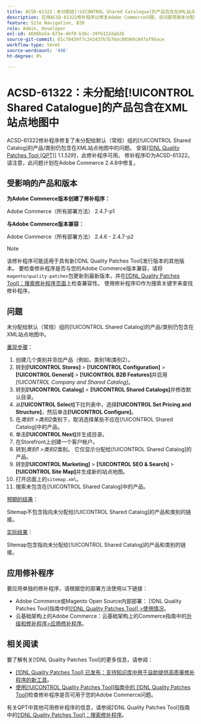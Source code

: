 ```yaml
---
title: ACSD-61322：未分配给[!UICONTROL Shared Catalogue]的产品包含在XML站点地图中
description: 应用ACSD-61322修补程序以修复Adobe Commerce问题，该问题导致未分配给默认（常规）组的[!UICONTROL Shared Catalog]的产品/类别仍包含在XML站点地图中。
feature: Site Navigation, B2B
role: Admin, Developer
exl-id: 4698ba5a-673e-4bf0-b36c-39f6122dab26
source-git-commit: 81c78439f7c243437b7b76dc80560c847af95ace
workflow-type: tm+mt
source-wordcount: '446'
ht-degree: 0%

---
```


# ACSD-61322：未分配给[!UICONTROL Shared Catalogue]的产品包含在XML站点地图中

ACSD-61322修补程序修复了未分配给默认（常规）组的[!UICONTROL Shared Catalog]的产品/类别仍包含在XML站点地图中的问题。 安装[[!DNL Quality Patches Tool (QPT)]](https://experienceleague.adobe.com/en/docs/commerce-knowledge-base/kb/announcements/commerce-announcements/magento-quality-patches-released-new-tool-to-self-serve-quality-patches) 1.1.52时，此修补程序可用。 修补程序ID为ACSD-61322。 请注意，此问题计划在Adobe Commerce 2.4.8中修复。

## 受影响的产品和版本

**为Adobe Commerce版本创建了修补程序：**

Adobe Commerce（所有部署方法） 2.4.7-p1

**与Adobe Commerce版本兼容：**

Adobe Commerce（所有部署方法） 2.4.6 - 2.4.7-p2

>[!NOTE]
>
>该修补程序可能适用于具有新[!DNL Quality Patches Tool]发行版本的其他版本。 要检查修补程序是否与您的Adobe Commerce版本兼容，请将`magento/quality-patches`包更新到最新版本，并在[[!DNL Quality Patches Tool]：搜索修补程序页面](https://experienceleague.adobe.com/tools/commerce-quality-patches/index.html)上检查兼容性。 使用修补程序ID作为搜索关键字来查找修补程序。

## 问题

未分配给默认（常规）组的[!UICONTROL Shared Catalog]的产品/类别仍包含在XML站点地图中。

<u>重现步骤</u>：

1. 创建几个类别并添加产品（例如，类别1和类别2）。
1. 转到&#x200B;**[!UICONTROL Stores]** > **[!UICONTROL Configuration]** > **[!UICONTROL General]** > **[!UICONTROL B2B Features]**&#x200B;并启用&#x200B;*[!UICONTROL Company and Shared Catalog]*。
1. 转到&#x200B;**[!UICONTROL Catalog]** > **[!UICONTROL Shared Catalogs]**&#x200B;并修改默认目录。
1. 从&#x200B;**[!UICONTROL Select]**&#x200B;下拉列表中，选择&#x200B;**[!UICONTROL Set Pricing and Structure]**，然后单击&#x200B;**[!UICONTROL Configure]**。
1. 在&#x200B;*类别1 >类别2*&#x200B;类别下，取消选择某些不应在[!UICONTROL Shared Catalog]中的产品。
1. 单击&#x200B;**[!UICONTROL Next]**&#x200B;并生成目录。
1. 在Storefront上创建一个客户帐户。
1. 转到&#x200B;*类别1 >类别2*&#x200B;类别。 它仅显示分配给[!UICONTROL Shared Catalog]的产品。
1. 转到&#x200B;**[!UICONTROL Marketing]** > **[!UICONTROL SEO & Search]** > **[!UICONTROL Site Map]**&#x200B;并生成新的站点地图。
1. 打开店面上的`sitemap.xml`。
1. 搜索未包含在[!UICONTROL Shared Catalog]中的产品。

<u>预期的结果</u>：

Sitemap不包含指向未分配给[!UICONTROL Shared Catalog]的产品和类别的链接。

<u>实际结果</u>：

Sitemap包含指向未分配给[!UICONTROL Shared Catalog]的产品和类别的链接。

## 应用修补程序

要应用单独的修补程序，请根据您的部署方法使用以下链接：

* Adobe Commerce或Magento Open Source内部部署： [!DNL Quality Patches Tool]指南中的[[!DNL Quality Patches Tool] >使用情况](/help/tools/quality-patches-tool/usage.md)。
* 云基础架构上的Adobe Commerce：云基础架构上的Commerce指南中的[升级和修补程序>应用修补程序](https://experienceleague.adobe.com/docs/commerce-cloud-service/user-guide/develop/upgrade/apply-patches.html)。

## 相关阅读

要了解有关[!DNL Quality Patches Tool]的更多信息，请参阅：

* [[!DNL Quality Patches Tool] 已发布：支持知识库中用于自助提供高质量修补程序的新工具](https://experienceleague.adobe.com/en/docs/commerce-knowledge-base/kb/announcements/commerce-announcements/magento-quality-patches-released-new-tool-to-self-serve-quality-patches)。
* [使用[!UICONTROL Quality Patches Tool]指南中的 [!DNL Quality Patches Tool]](/help/tools/quality-patches-tool/patches-available-in-qpt/check-patch-for-magento-issue-with-magento-quality-patches.md)检查修补程序是否可用于您的Adobe Commerce问题。


有关QPT中其他可用修补程序的信息，请参阅[!DNL Quality Patches Tool]指南中的[[!DNL Quality Patches Tool]：搜索修补程序](https://experienceleague.adobe.com/tools/commerce-quality-patches/index.html)。
